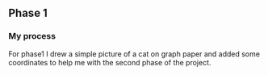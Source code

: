 ## Phase 1

### My process

  For phase1 I drew a simple picture of a cat on graph paper and added some coordinates to help me with the second phase of the project.
    
